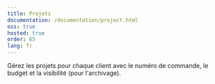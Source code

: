 ```yaml
---
title: Projets
documentation: /documentation/project.html
oss: true
hosted: true
order: 65
lang: fr
---
```


Gérez les projets pour chaque client avec le numéro de commande, le budget et la visibilité (pour l'archivage).
